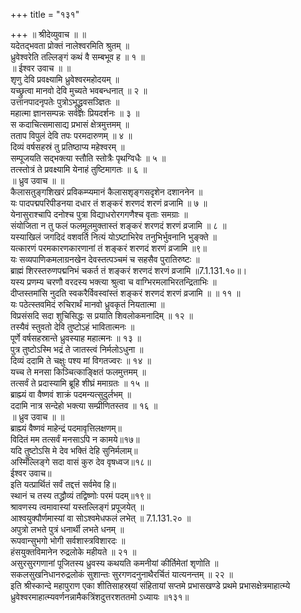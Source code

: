 +++
title = "१३१"

+++
॥ श्रीदेव्युवाच ॥ ॥  
यदेतद्भवता प्रोक्तं नालेश्वरमिति श्रुतम् ॥  
ध्रुवेश्वरेति तल्लिङ्गं कथं वै सम्बभूव ह ॥ १ ॥  
॥ ईश्वर उवाच ॥ ॥  
शृणु देवि प्रवक्ष्यामि ध्रुवेश्वरमहोदयम् ॥  
यच्छ्रुत्वा मानवो देवि मुच्यते भवबन्धनात् ॥ २ ॥  
उत्तानपादनृपतेः पुत्रोऽभूद्ध्रुवसञ्ज्ञितः ॥  
महात्मा ज्ञानसम्पन्नः सर्वज्ञः प्रियदर्शनः ॥ ३ ॥  
स कदाचित्समासाद्य प्रभासं क्षेत्रमुत्तमम् ॥  
तताप विपुलं देवि तपः परमदारुणम् ॥ ४ ॥  
दिव्यं वर्षसहस्रं तु प्रतिष्ठाप्य महेश्वरम् ॥  
सम्पूजयति सद्भक्त्या स्तौति स्तोत्रैः पृथग्विधैः ॥ ५ ॥  
तत्स्तोत्रं ते प्रवक्ष्यामि येनाहं तुष्टिमागतः ॥ ६ ॥  
॥ ध्रुव उवाच ॥ ॥  
कैलासतुङ्गशिखरं प्रविकम्प्यमानं कैलासशृङ्गसदृशेन दशाननेन ॥  
यः पादपद्मपरिपीडनया दधार तं शङ्करं शरणदं शरणं व्रजामि ॥ ७ ॥  
येनासुराश्चापि दनोश्च पुत्रा विद्याधरोरगगणैश्च वृताः समग्राः ॥  
संयोजिता न तु फलं फलमूलमुक्तास्तं शङ्करं शरणदं शरणं व्रजामि ॥ ८ ॥  
यस्याखिलं जगदिदं वशवर्ति नित्यं योऽष्टाभिरेव तनुभिर्भुवनानि भुङ्क्ते ॥  
यत्कारणं परमकारणकारणानां तं शङ्करं शरणदं शरणं व्रजामि ॥९॥  
यः सव्यपाणिकमलाग्रनखेन देवस्तत्पञ्चमं च सहसैव पुरातिरुष्टः ॥  
ब्राह्मं शिरस्तरुणपद्मनिभं चकर्त तं शङ्करं शरणदं शरणं व्रजामि ॥7.1.131.१०॥।  
यस्य प्रणम्य चरणौ वरदस्य भक्त्या श्रुत्वा च वाग्भिरमलाभिरतन्द्रिताभिः ॥  
दीप्तस्तमांसि नुदति स्वकरैर्विवस्वांस्तं शङ्करं शरणदं शरणं व्रजामि ॥ ॥ ११ ॥  
यः पठेत्स्तवमिदं रुचिरार्थं मानवो ध्रुवकृतं नियतात्मा ॥  
विप्रसंसदि सदा शुचिसिद्धः स प्रयाति शिवलोकमनादिम् ॥ १२ ॥  
तस्यैवं स्तुवतो देवि तुष्टोऽहं भावितात्मनः ॥  
पूर्णे वर्षसहस्रान्ते ध्रुवस्याह महात्मनः ॥ १३ ॥  
पुत्र तुष्टोऽस्मि भद्रं ते जातस्त्वं निर्मलोऽधुना ॥  
दिव्यं ददामि ते चक्षुः पश्य मां विगतज्वरः ॥ १४ ॥  
यच्च ते मनसा किञ्चित्काङ्क्षितं फलमुत्तमम् ॥  
तत्सर्वं ते प्रदास्यामि ब्रूहि शीघ्रं ममाग्रतः ॥ १५ ॥  
ब्राह्म्यं वा वैष्णवं शाक्रं पदमन्यत्सुदुर्लभम् ॥  
ददामि नात्र सन्देहो भक्त्या सम्प्रीणितस्तव ॥ १६ ॥  
॥ ध्रुव उवाच ॥ ॥  
ब्राह्म्यं वैष्णवं माहेन्द्रं पदमावृत्तिलक्षणम्॥  
विदितं मम तत्सर्वं मनसाऽपि न कामये॥१७॥  
यदि तुष्टोऽसि मे देव भक्तिं देहि सुनिर्मलाम्॥  
अस्मिँल्लिङ्गे सदा वासं कुरु देव वृषध्वज॥१८॥  
ईश्वर उवाच॥  
इति यत्प्रार्थितं सर्वं तद्दत्तं सर्वमेव हि॥  
स्थानं च तस्य तद्ध्रौव्यं तद्विष्णोः परमं पदम्॥१९॥  
श्रावणस्य त्वमावास्यां यस्तल्लिङ्गं प्रपूजयेत् ॥  
आश्वयुक्पौर्णमास्यां वा सोऽश्वमेधफलं लभेत् ॥ 7.1.131.२० ॥  
अपुत्रो लभते पुत्रं धनार्थी लभते धनम् ॥  
रूपवान्सुभगो भोगी सर्वशास्त्रविशारदः ॥  
हंसयुक्तविमानेन रुद्रलोके महीयते ॥ २१ ॥  
असुरसुरगणानां पूजितस्य ध्रुवस्य कथयति कमनीयां कीर्तिमेतां शृणोति ॥  
सकलसुखनिधानरुद्रलोकं सुशान्तः सुरगणदनुनाथैरर्चितं यात्यनन्तम् ॥ २२ ॥  
इति श्रीस्कान्दे महापुराण एका शीतिसाहस्र्यां संहितायां सप्तमे प्रभासखण्डे प्रथमे प्रभासक्षेत्रमाहात्म्ये ध्रुवेश्वरमाहात्म्यवर्णनन्नामैकत्रिंशदुत्तरशततमो ऽध्यायः ॥१३१॥